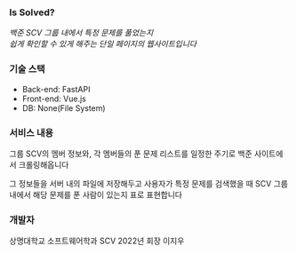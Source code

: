 <div>
  <h3><b>Is Solved?</b></h3>
  <i>
  백준 SCV 그룹 내에서 특정 문제를 풀었는지</br>
  쉽게 확인할 수 있게 해주는 단일 페이지의 웹사이트입니다
  </i>
</div>



### 기술 스택
- Back-end: FastAPI
- Front-end: Vue.js
- DB: None(File System)


### 서비스 내용
그룹 SCV의 멤버 정보와, 각 멤버들의 푼 문제 리스트를 
일정한 주기로 백준 사이트에서 크롤링해옵니다

그 정보들을 서버 내의 파일에 저장해두고
사용자가 특정 문제를 검색했을 때 
SCV 그룹 내에서 해당 문제를 푼 사람이 있는지 표로 표현합니다



### 개발자
상명대학교 소프트웨어학과 SCV 2022년 회장 이지우
